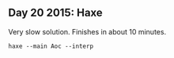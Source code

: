 ## Day 20 2015: Haxe

Very slow solution. Finishes in about 10 minutes.

```
haxe --main Aoc --interp
```
